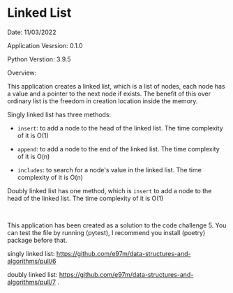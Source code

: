 # Linked List

Date: 11/03/2022

Application Vesrsion: 0.1.0

Python Verstion: 3.9.5

Overview:

This application creates a linked list, which is a list of nodes, each node has a value and a pointer to the next node if exists. The benefit of this over ordinary list is the freedom in creation location inside the memory.

Singly linked list has three methods:

 - `insert`: to add a node to the head of the linked list. The time complexity of it is O(1)

 - `append`: to add a node to the end of the linked list. The time complexity of it is O(n)

 - `includes`: to search for a node's value in the linked list. The time complexity of it is O(n)

 Doubly linked list has one method, which is `insert` to add a node to the head of the linked list. The time complexity of it is O(1)

 <br>

 This application has been created as a solution to the code challenge 5. You can test the file by running (pytest), I recommend you install (poetry) package before that.

singly linked list: https://github.com/e97m/data-structures-and-algorithms/pull/6

doubly linked list: https://github.com/e97m/data-structures-and-algorithms/pull/7
.
